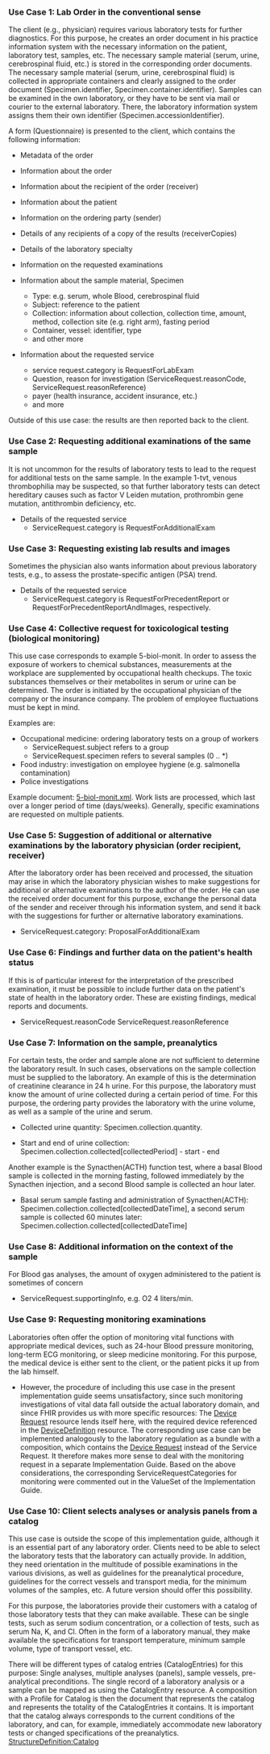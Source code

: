 ### Use Case 1: Lab Order in the conventional sense

The client (e.g., physician) requires various laboratory tests for further diagnostics. For this purpose, he creates an order document in his practice information system with the necessary information on the patient, laboratory test, samples, etc. The necessary sample material (serum, urine, cerebrospinal fluid, etc.) is stored in the corresponding order documents. The necessary sample material (serum, urine, cerebrospinal fluid) is collected in appropriate containers and clearly assigned to the order document (Specimen.identifier, Specimen.container.identifier). Samples can be examined in the own laboratory, or they have to be sent via mail or courier to the external laboratory. There, the laboratory information system assigns them their own identifier (Specimen.accessionIdentifier).

A form (Questionnaire) is presented to the client, which contains the following information:

* Metadata of the order
* Information about the order
* Information about the recipient of the order (receiver)
* Information about the patient
* Information on the ordering party (sender)
* Details of any recipients of a copy of the results (receiverCopies)
* Details of the laboratory specialty
* Information on the requested examinations

* Information about the sample material, Specimen
  * Type: e.g. serum, whole Blood, cerebrospinal fluid
  * Subject: reference to the patient
  * Collection: information about collection, collection time, amount, method, collection site (e.g. right arm), fasting period
  * Container, vessel: identifier, type
  * and other more

* Information about the requested service
  * service request.category is RequestForLabExam
  * Question, reason for investigation (ServiceRequest.reasonCode, ServiceRequest.reasonReference)
  * payer (health insurance, accident insurance, etc.)
  * and more

Outside of this use case: the results are then reported back to the client.

### Use Case 2: Requesting additional examinations of the same sample

It is not uncommon for the results of laboratory tests to lead to the request for additional tests on the same sample. In the example 1-tvt, venous thrombophilia may be suspected, so that further laboratory tests can detect hereditary causes such as factor V Leiden mutation, prothrombin gene mutation, antithrombin deficiency, etc.

* Details of the requested service
  * ServiceRequest.category is RequestForAdditionalExam

### Use Case 3: Requesting existing lab results and images

Sometimes the physician also wants information about previous laboratory tests, e.g., to assess the prostate-specific antigen (PSA) trend.

* Details of the requested service
  * ServiceRequest.category is RequestForPrecedentReport or RequestForPrecedentReportAndImages, respectively.
  
### Use Case 4: Collective request for toxicological testing (biological monitoring)

This use case corresponds to example 5-biol-monit. In order to assess the exposure of workers to chemical substances, measurements at the workplace are supplemented by occupational health checkups. The toxic substances themselves or their metabolites in serum or urine can be determined. The order is initiated by the occupational physician of the company or the insurance company. The problem of employee fluctuations must be kept in mind.

Examples are:

* Occupational medicine: ordering laboratory tests on a group of workers
  * ServiceRequest.subject refers to a group
  * ServiceRequest.specimen refers to several samples (0 .. *)
* Food industry: investigation on employee hygiene (e.g. salmonella contamination)
* Police investigations

Example document: [5-biol-monit.xml](https://github.com/hl7ch/ch-lab-order/tree/master/input/examples/bundle/5-biol-monit.xml). Work lists are processed, which last over a longer period of time (days/weeks). Generally, specific examinations are requested on multiple patients.

### Use Case 5: Suggestion of additional or alternative examinations by the laboratory physician (order recipient, receiver)

After the laboratory order has been received and processed, the situation may arise in which the laboratory physician wishes to make suggestions for additional or alternative examinations to the author of the order. He can use the received order document for this purpose, exchange the personal data of the sender and receiver through his information system, and send it back with the suggestions for further or alternative laboratory examinations.

* ServiceRequest.category: ProposalForAdditionalExam

### Use Case 6: Findings and further data on the patient's health status

If this is of particular interest for the interpretation of the prescribed examination, it must be possible to include further data on the patient's state of health in the laboratory order. These are existing findings, medical reports and documents.

* ServiceRequest.reasonCode ServiceRequest.reasonReference

### Use Case 7: Information on the sample, preanalytics

For certain tests, the order and sample alone are not sufficient to determine the laboratory result. In such cases, observations on the sample collection must be supplied to the laboratory. An example of this is the determination of creatinine clearance in 24 h urine. For this purpose, the laboratory must know the amount of urine collected during a certain period of time. For this purpose, the ordering party provides the laboratory with the urine volume, as well as a sample of the urine and serum.

* Collected urine quantity: Specimen.collection.quantity.

* Start and end of urine collection: Specimen.collection.collected[collectedPeriod] - start - end

Another example is the Synacthen(ACTH) function test, where a basal Blood sample is collected in the morning fasting, followed immediately by the Synacthen injection, and a second Blood sample is collected an hour later.

* Basal serum sample fasting and administration of Synacthen(ACTH): Specimen.collection.collected[collectedDateTime], a second serum sample is collected 60 minutes later: Specimen.collection.collected[collectedDateTime]

### Use Case 8: Additional information on the context of the sample

For Blood gas analyses, the amount of oxygen administered to the patient is sometimes of concern

* ServiceRequest.supportingInfo, e.g. O2 4 liters/min.

### Use Case 9: Requesting monitoring examinations

Laboratories often offer the option of monitoring vital functions with appropriate medical devices, such as 24-hour Blood pressure monitoring, long-term ECG monitoring, or sleep medicine monitoring. For this purpose, the medical device is either sent to the client, or the patient picks it up from the lab himself.

* However, the procedure of including this use case in the present implementation guide seems unsatisfactory, since such monitoring investigations of vital data fall outside the actual laboratory domain, and since FHIR provides us with more specific resources: The [Device Request](https://hl7.org/fhir/R4B/devicerequest.html#DeviceRequest) resource lends itself here, with the required device referenced in the [DeviceDefinition](https://hl7.org/fhir/R4B/devicedefinition.html) resource. The corresponding use case can be implemented analogously to the laboratory regulation as a bundle with a composition, which contains the [Device Request](https://hl7.org/fhir/R4B/devicerequest.html#DeviceRequest) instead of the Service Request. It therefore makes more sense to deal with the monitoring request in a separate Implementation Guide.
Based on the above considerations, the corresponding ServiceRequestCategories for monitoring were commented out in the ValueSet of the Implementation Guide.

### Use Case 10: Client selects analyses or analysis panels from a catalog

This use case is outside the scope of this implementation guide, although it is an essential part of any laboratory order. Clients need to be able to select the laboratory tests that the laboratory can actually provide. In addition, they need orientation in the multitude of possible examinations in the various divisions, as well as guidelines for the preanalytical procedure, guidelines for the correct vessels and transport media, for the minimum volumes of the samples, etc. A future version should offer this possibility.

For this purpose, the laboratories provide their customers with a catalog of those laboratory tests that they can make available. These can be single tests, such as serum sodium concentration, or a collection of tests, such as serum Na, K, and Cl. Often in the form of a laboratory manual, they make available the specifications for transport temperature, minimum sample volume, type of transport vessel, etc.

There will be different types of catalog entries (CatalogEntries) for this purpose: Single analyses, multiple analyses (panels), sample vessels, pre-analytical preconditions.
The single record of a laboratory analysis or a sample can be mapped as using the CatalogEntry resource. A composition with a Profile for Catalog is then the document that represents the catalog and represents the totality of the CatalogEntries it contains. It is important that the catalog always corresponds to the current conditions of the laboratory, and can, for example, immediately accommodate new laboratory tests or changed specifications of the preanalytics.
[StructureDefinition:Catalog](http://hl7.org/fhir/catalog.html)
